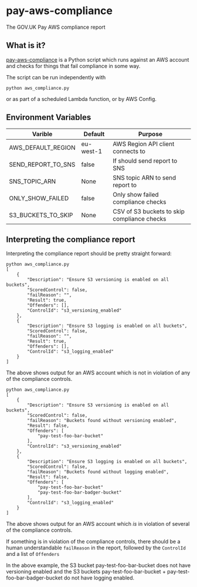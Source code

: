 # pay-aws-compliance
The GOV.UK Pay AWS compliance report

## What is it?

[pay-aws-compliance](https://github.com/alphagov/pay-aws-compliance) is
a Python script which runs against an AWS account and checks for things
that fail compliance in some way.

The script can be run independently with

```
python aws_compliance.py
```

or as part of a scheduled Lambda function, or by AWS Config.

## Environment Variables

| Varible | Default | Purpose |
|---------|---------|---------|
|AWS_DEFAULT_REGION | eu-west-1 | AWS Region API client connects to |
|SEND_REPORT_TO_SNS | false | If should send report to SNS |
|SNS_TOPIC_ARN | None | SNS topic ARN to send report to |
|ONLY_SHOW_FAILED | false | Only show failed compliance checks |
|S3_BUCKETS_TO_SKIP| None | CSV of S3 buckets to skip compliance checks |

## Interpreting the compliance report

Interpreting the compliance report should be pretty straight forward:

```
python aws_compliance.py
[
    {
        "Description": "Ensure S3 versioning is enabled on all buckets",
        "ScoredControl": false,
        "failReason": "",
        "Result": true,
        "Offenders": [],
        "ControlId": "s3_versioning_enabled"
    },
    {
        "Description": "Ensure S3 logging is enabled on all buckets",
        "ScoredControl": false,
        "failReason": "",
        "Result": true,
        "Offenders": [],
        "ControlId": "s3_logging_enabled"
    }
]
```

The above shows output for an AWS account which is not in violation of
any of the compliance controls.

```
python aws_compliance.py
[
    {
        "Description": "Ensure S3 versioning is enabled on all buckets",
        "ScoredControl": false,
        "failReason": "Buckets found without versioning enabled",
        "Result": false,
        "Offenders": [
            "pay-test-foo-bar-bucket"
        ],
        "ControlId": "s3_versioning_enabled"
    },
    {
        "Description": "Ensure S3 logging is enabled on all buckets",
        "ScoredControl": false,
        "failReason": "Buckets found without logging enabled",
        "Result": false,
        "Offenders": [
            "pay-test-foo-bar-bucket"
            "pay-test-foo-bar-badger-bucket"
        ],
        "ControlId": "s3_logging_enabled"
    }
]
```

The above shows output for an AWS account which _is_ in violation of
several of the compliance controls.

If something is in violation of the compliance controls, there should
be a human understandable `failReason` in the report, followed by the
`ControlId` and a list of `Offenders`

In the above example, the S3 bucket pay-test-foo-bar-bucket does not
have versioning enabled and the S3 buckets pay-test-foo-bar-bucket +
pay-test-foo-bar-badger-bucket do not have logging enabled.
